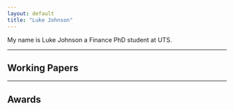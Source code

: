 ```yaml
---
layout: default
title: "Luke Johnson"
---
```


My name is Luke Johnson a Finance PhD student at UTS. 

---

## Working Papers



---

## Awards

